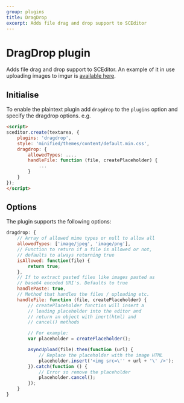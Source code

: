 ```yaml
---
group: plugins
title: DragDrop
excerpt: Adds file drag and drop support to SCEditor
---
```

# DragDrop plugin <a id="dragdrop"></a>

Adds file drag and drop support to SCEditor.
An example of it in use uploading images to imgur is [available here](/posts/drag-drop-upload-demo/).

## Initialise <a id="initialise"></a>

To enable the plaintext plugin add `dragdrop` to the `plugins` option and
specify the dragdrop options. e.g.

```html
<script>
sceditor.create(textarea, {
	plugins: 'dragdrop',
    style: 'minified/themes/content/default.min.css',
    dragdrop: {
        allowedTypes: ...,
        handleFile: function (file, createPlaceholder) {
            ...
        }
    }
});
</script>
```

## Options

The plugin supports the following options:

```js
dragdrop: {
    // Array of allowed mime types or null to allow all
    allowedTypes: ['image/jpeg', 'image/png'],
    // Function to return if a file is allowed or not,
    // defaults to always returning true
    isAllowed: function(file) {
        return true;
    },
    // If to extract pasted files like images pasted as
    // base64 encoded URI's. Defaults to true
    handlePaste: true,
    // Method that handles the files / uploading etc.
    handleFile: function (file, createPlaceholder) {
        // createPlaceholder function will insert a
        // loading placeholder into the editor and
        // return an object with inert(html) and
        // cancel() methods

        // For example:
        var placeholder = createPlaceholder();

        asyncUpload(file).then(function (url) {
            // Replace the placeholder with the image HTML
            placeholder.insert('<img src=\'' + url + '\' />');
        }).catch(function () {
            // Error so remove the placeholder
            placeholder.cancel();
        });
    }
}
```
